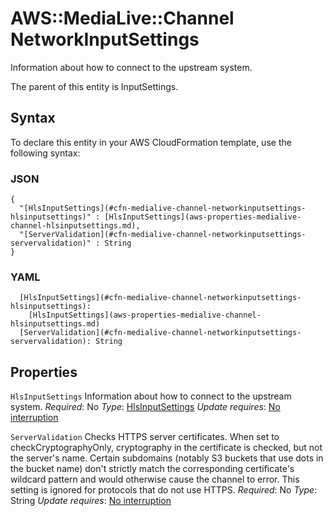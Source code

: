 # AWS::MediaLive::Channel NetworkInputSettings<a name="aws-properties-medialive-channel-networkinputsettings"></a>

Information about how to connect to the upstream system\.

The parent of this entity is InputSettings\.

## Syntax<a name="aws-properties-medialive-channel-networkinputsettings-syntax"></a>

To declare this entity in your AWS CloudFormation template, use the following syntax:

### JSON<a name="aws-properties-medialive-channel-networkinputsettings-syntax.json"></a>

```
{
  "[HlsInputSettings](#cfn-medialive-channel-networkinputsettings-hlsinputsettings)" : [HlsInputSettings](aws-properties-medialive-channel-hlsinputsettings.md),
  "[ServerValidation](#cfn-medialive-channel-networkinputsettings-servervalidation)" : String
}
```

### YAML<a name="aws-properties-medialive-channel-networkinputsettings-syntax.yaml"></a>

```
  [HlsInputSettings](#cfn-medialive-channel-networkinputsettings-hlsinputsettings):
    [HlsInputSettings](aws-properties-medialive-channel-hlsinputsettings.md)
  [ServerValidation](#cfn-medialive-channel-networkinputsettings-servervalidation): String
```

## Properties<a name="aws-properties-medialive-channel-networkinputsettings-properties"></a>

`HlsInputSettings`  <a name="cfn-medialive-channel-networkinputsettings-hlsinputsettings"></a>
Information about how to connect to the upstream system\.
*Required*: No
*Type*: [HlsInputSettings](aws-properties-medialive-channel-hlsinputsettings.md)
*Update requires*: [No interruption](https://docs.aws.amazon.com/AWSCloudFormation/latest/UserGuide/using-cfn-updating-stacks-update-behaviors.html#update-no-interrupt)

`ServerValidation`  <a name="cfn-medialive-channel-networkinputsettings-servervalidation"></a>
Checks HTTPS server certificates\. When set to checkCryptographyOnly, cryptography in the certificate is checked, but not the server's name\. Certain subdomains \(notably S3 buckets that use dots in the bucket name\) don't strictly match the corresponding certificate's wildcard pattern and would otherwise cause the channel to error\. This setting is ignored for protocols that do not use HTTPS\.
*Required*: No
*Type*: String
*Update requires*: [No interruption](https://docs.aws.amazon.com/AWSCloudFormation/latest/UserGuide/using-cfn-updating-stacks-update-behaviors.html#update-no-interrupt)
